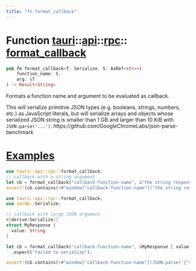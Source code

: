 ```yaml
---
title: "fn.format_callback"
---
```


# Function [tauri](/docs/api/rust/tauri/../../index.html)::​[api](/docs/api/rust/tauri/../index.html)::​[rpc](/docs/api/rust/tauri/index.html)::​[format_callback](/docs/api/rust/tauri/)

```rs
pub fn format_callback<T: Serialize, S: AsRef<str>>(
    function_name: S, 
    arg: &T
) -> Result<String>
```

Formats a function name and argument to be evaluated as callback.

This will serialize primitive JSON types (e.g. booleans, strings, numbers, etc.) as JavaScript literals, but will serialize arrays and objects whose serialized JSON string is smaller than 1 GB and larger than 10 KiB with `JSON.parse('...')`. https&#x3A;//github.com/GoogleChromeLabs/json-parse-benchmark

# [Examples](/docs/api/rust/tauri/about:blank#examples)

```rs
use tauri::api::rpc::format_callback;
// callback with a string argument
let cb = format_callback("callback-function-name", &"the string response").expect("failed to serialize");
assert!(cb.contains(r#"window["callback-function-name"]("the string response")"#));
```

```rs
use tauri::api::rpc::format_callback;
use serde::Serialize;

// callback with large JSON argument
#[derive(Serialize)]
struct MyResponse {
  value: String
}

let cb = format_callback("callback-function-name", &MyResponse { value: String::from_utf8(vec&#33;[b'X'; 10_240]).unwrap()})
  .expect("failed to serialize");

assert!(cb.contains(r#"window["callback-function-name"](JSON.parse('{"value":"XXXXXXXXX"#));
```
